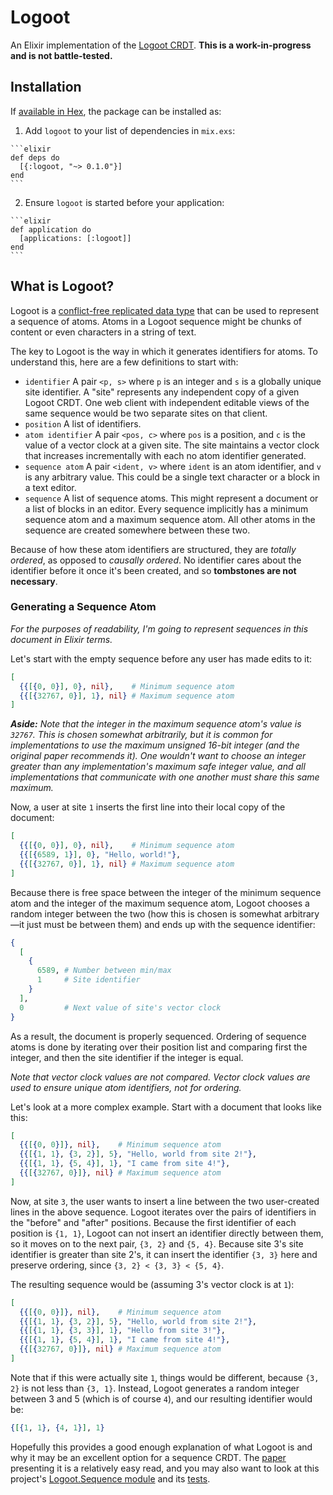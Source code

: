 # Logoot

An Elixir implementation of the
[Logoot CRDT](https://hal.archives-ouvertes.fr/inria-00432368/document). **This
is a work-in-progress and is not battle-tested.**

## Installation

If [available in Hex](https://hex.pm/docs/publish), the package can be installed
as:

  1. Add `logoot` to your list of dependencies in `mix.exs`:

    ```elixir
    def deps do
      [{:logoot, "~> 0.1.0"}]
    end
    ```

  2. Ensure `logoot` is started before your application:

    ```elixir
    def application do
      [applications: [:logoot]]
    end
    ```

## What is Logoot?

Logoot is a
[conflict-free replicated data type](https://en.wikipedia.org/wiki/Conflict-free_replicated_data_type)
that can be used to represent a sequence of atoms. Atoms in a Logoot sequence
might be chunks of content or even characters in a string of text.

The key to Logoot is the way in which it generates identifiers for atoms. To
understand this, here are a few definitions to start with:

- `identifier` A pair `<p, s>` where `p` is an integer and `s` is a globally
  unique site identifier. A "site" represents any independent copy of a given
  Logoot CRDT. One web client with independent editable views of the same
  sequence would be two separate sites on that client.
- `position` A list of identifiers.
- `atom identifier` A pair `<pos, c>` where `pos` is a position, and `c` is the
   value of a vector clock at a given site. The site maintains a vector clock
   that increases incrementally with each no atom identifier generated.
- `sequence atom` A pair `<ident, v>` where `ident` is an atom identifier, and
  `v` is any arbitrary value. This could be a single text character or a block
  in a text editor.
- `sequence` A list of sequence atoms. This might represent a document or a
  list of blocks in an editor. Every sequence implicitly has a minimum sequence
  atom and a maximum sequence atom. All other atoms in the sequence are created
  somewhere between these two.

Because of how these atom identifiers are structured, they are *totally
ordered*, as opposed to *causally ordered*. No identifier cares about the
identifier before it once it's been created, and so **tombstones are not
necessary**.

### Generating a Sequence Atom

*For the purposes of readability, I'm going to represent sequences in this
document in Elixir terms.*

Let's start with the empty sequence before any user has made edits to it:

```elixir
[
  {{[{0, 0}], 0}, nil},    # Minimum sequence atom
  {{[{32767, 0}], 1}, nil} # Maximum sequence atom
]
```

*__Aside:__ Note that the integer in the maximum sequence atom's value is
`32767`. This is chosen somewhat arbitrarily, but it is common for
implementations to use the maximum unsigned 16-bit integer (and the original
paper recommends it). One wouldn't want to choose an integer greater than any
implementation's maximum safe integer value, and all implementations that
communicate with one another must share this same maximum.*

Now, a user at site `1` inserts the first line into their local copy of the
document:

```elixir
[
  {{[{0, 0}], 0}, nil},    # Minimum sequence atom
  {{[{6589, 1}], 0}, "Hello, world!"},
  {{[{32767, 0}], 1}, nil} # Maximum sequence atom
]
```

Because there is free space between the integer of the minimum sequence atom and
the integer of the maximum sequence atom, Logoot chooses a random integer
between the two (how this is chosen is somewhat arbitrary—it just must be
between them) and ends up with the sequence identifier:

```elixir
{
  [
    {
      6589, # Number between min/max
      1     # Site identifier
    }
  ],
  0         # Next value of site's vector clock
}
```

As a result, the document is properly sequenced. Ordering of sequence atoms is
done by iterating over their position list and comparing first the integer, and
then the site identifier if the integer is equal.

*Note that vector clock values are not compared. Vector clock values are used to
ensure unique atom identifiers, not for ordering.*

Let's look at a more complex example. Start with a document that looks like
this:

```elixir
[
  {{[{0, 0}]}, nil},    # Minimum sequence atom
  {{[{1, 1}, {3, 2}], 5}, "Hello, world from site 2!"},
  {{[{1, 1}, {5, 4}], 1}, "I came from site 4!"},
  {{[{32767, 0}]}, nil} # Maximum sequence atom
]
```

Now, at site `3`, the user wants to insert a line between the two user-created
lines in the above sequence. Logoot iterates over the pairs of identifiers in
the "before" and "after" positions. Because the first identifier of each
position is `{1, 1}`, Logoot can not insert an identifier directly between them,
so it moves on to the next pair, `{3, 2}` and `{5, 4}`. Because site 3's
site identifier is greater than site 2's, it can insert the identifier `{3, 3}`
here and preserve ordering, since `{3, 2} < {3, 3} < {5, 4}`.

The resulting sequence would be (assuming 3's vector clock is at `1`):

```elixir
[
  {{[{0, 0}]}, nil},    # Minimum sequence atom
  {{[{1, 1}, {3, 2}], 5}, "Hello, world from site 2!"},
  {{[{1, 1}, {3, 3}], 1}, "Hello from site 3!"},
  {{[{1, 1}, {5, 4}], 1}, "I came from site 4!"},
  {{[{32767, 0}]}, nil} # Maximum sequence atom
]
```

Note that if this were actually site `1`, things would be different, because
`{3, 2}` is not less than `{3, 1}`. Instead, Logoot generates a random integer
between 3 and 5 (which is of course `4`), and our resulting identifier would be:

```elixir
{[{1, 1}, {4, 1}], 1}
```

Hopefully this provides a good enough explanation of what Logoot is and why it
may be an excellent option for a sequence CRDT. The
[paper](https://hal.archives-ouvertes.fr/inria-00432368/document) presenting it
is a relatively easy read, and you may also want to look at this project's
[Logoot.Sequence module](https://github.com/usecanvas/logoot_ex/blob/master/lib/logoot/sequence.ex)
and its [tests](https://github.com/usecanvas/logoot_ex/blob/master/test/logoot/sequence_test.exs).
